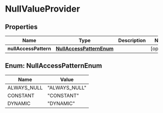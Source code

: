 # NullValueProvider

## Properties
Name | Type | Description | Notes
------------ | ------------- | ------------- | -------------
**nullAccessPattern** | [**NullAccessPatternEnum**](#NullAccessPatternEnum) |  |  [optional]

<a name="NullAccessPatternEnum"></a>
## Enum: NullAccessPatternEnum
Name | Value
---- | -----
ALWAYS_NULL | &quot;ALWAYS_NULL&quot;
CONSTANT | &quot;CONSTANT&quot;
DYNAMIC | &quot;DYNAMIC&quot;
